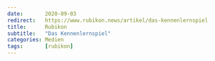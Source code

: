 ```yaml
---
date:       2020-09-03
redirect:   https://www.rubikon.news/artikel/das-kennenlernspiel
title:      Rubikon
subtitle:   "Das Kennenlernspiel"
categories: Medien
tags:       [rubikon]
---
```

